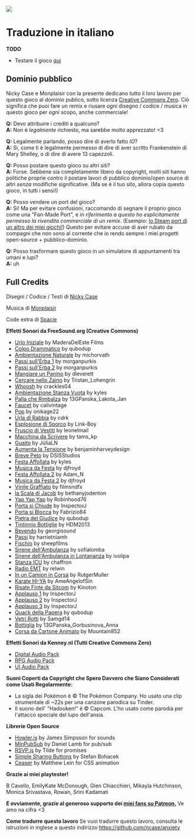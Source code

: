 ![](https://ncase.me/anxiety/sharing/banner.png)


# Traduzione in italiano
**TODO**
- Testare il gioco [qui](http://ansia.surge.sh)




## Dominio pubblico

Nicky Case e Monplaisir con la presente dedicano tutto il loro lavoro per questo gioco al dominio publico, sotto licenza [Creative Commons Zero](https://creativecommons.org/choose/zero/).
Ciò significa che puoi fare un remix e riusare *ogni* disegno / codice / musica in questo gioco per *ogni* scopo, anche commerciale!

**Q:** Devo attribuire i crediti a qualcuno?    
**A:** Non è *legalmente* richiesto, ma sarebbe molto apprezzato! <3

**Q:** Legalmente parlando, posso dire di averlo fatto *IO*?    
**A:** Si, come ti è legalmente permesso di dire di aver scritto Frankenstein di Mary Shelley, o di dire di avere 13 capezzoli.

**Q:** Posso postare questo gioco su altri siti?    
**A:** Forse. Sebbene sia completamente libero da copyright, molti siti hanno politiche proprie contro il postare lavori di pubblico dominio/open source di altri *senza* modifiche significative. (Ma se è il tuo sito, allora copia questo gioco, in tutti i sensi!)

**Q:** Posso vendere un port del gioco?    
**A:** Si! Ma per evitare confusioni, raccomando di segnare il proprio gioco come una "Fan-Made Port", e *in riferimento a questo ho esplicitamente permesso la rivendita commerciale di un remix*. (Esempio: [lo Steam port di un altro dei miei giochi!](https://store.steampowered.com/app/1103210/We_Become_What_We_Behold_FanMade_Port/)) Questo per evitare accuse di aver rubato da compagni che non sono al corrente che io rendo sempre i miei progetti open-source + pubblico-dominio.

**Q:** Posso trasformare questo gioco in un simulatore di appuntamenti tra umani e lupi?   
**A:** uh


## Full Credits

Disegni / Codice / Testi di [Nicky Case](https://ncase.me/)

Musica di [Monplaisir](https://loyaltyfreakmusic.com)

Code extra di [Spacie](https://spacie.me)

**Effetti Sonori da FreeSound.org (Creative Commons)**

* [Urlo Iniziale](https://freesound.org/people/analogchill/sounds/35716/) by MaderaDelEste Films
* [Colpo Drammatico](https://freesound.org/people/qubodup/sounds/222517/) by qubodup
* [Ambientazione Naturale](https://freesound.org/people/michorvath/sounds/427601/) by michorvath
* [Passi sull'Erba 1](https://freesound.org/people/morganpurkis/sounds/384651/) by morganpurkis
* [Passi sull'Erba 2](https://freesound.org/people/morganpurkis/sounds/384643/) by morganpurkis
* [Mangiare un Panino](https://freesound.org/people/dleverett/sounds/441906/) by dleverett
* [Cercare nello Zaino](https://freesound.org/people/Tristan_Lohengrin/sounds/233441/) by Tristan\_Lohengrin
* [Whoosh](https://freesound.org/people/crackles04/sounds/369698/) by crackles04
* [Ambientazione Stanza Vuota](https://freesound.org/people/kyles/sounds/451616/) by kyles
* [Palla che Rimbalza](https://freesound.org/people/13GPanska_Lakota_Jan/sounds/378355/) by 13GPanska\_Lakota\_Jan
* [Faucet](https://freesound.org/people/calivintage/sounds/95709/) by calivintage
* [Pop](https://freesound.org/people/onikage22/sounds/240566/) by onikage22
* [Urla di Rabbia](https://freesound.org/people/cdrk/sounds/21324/) by cdrk
* [Esplosione di Sporco](https://freesound.org/people/Link-Boy/sounds/156615/) by Link-Boy
* [Fruscio di Vestiti](https://freesound.org/people/leonelmail/sounds/427866/) by leonelmail
* [Macchina da Scrivere](https://freesound.org/people/tams_kp/sounds/43559/) by tams\_kp
* [Guaito](https://freesound.org/people/J%C3%BAliaLN/sounds/382990/) by JúliaLN
* [Aumenta la Tensione](https://freesound.org/people/benjaminharveydesign/sounds/316649/) by benjaminharveydesign
* [Breve Peto](https://freesound.org/people/DSISStudios/sounds/241000/) by DSISStudios
* [Festa Affollata](https://freesound.org/people/kyles/sounds/453925/) by kyles
* [Musica da Festa](https://freesound.org/people/djfroyd/sounds/324779/) by djfroyd
* [Festa Affollata 2](https://freesound.org/people/Adam_N/sounds/346687/) by Adam\_N
* [Musica da Festa 2](https://freesound.org/people/djfroyd/sounds/325155/) by djfroyd
* [Vinile Graffiato](https://freesound.org/people/filmsndfx/sounds/369673/) by filmsndfx
* [la Scala di Jacob](https://freesound.org/people/bethanyjodenton/sounds/466477/) by bethanyjodenton
* [Yap Yap Yap](https://freesound.org/people/Robinhood76/sounds/327813/) by Robinhood76
* [Porta si Chiude](https://freesound.org/people/InspectorJ/sounds/411791/) by InspectorJ
* [Porta si Blocca](https://freesound.org/people/Fabrizio84/sounds/458013/) by Fabrizio84
* [Pietra del Giudice](https://freesound.org/people/qubodup/sounds/215164/) by qubodup
* [Tintinnio Bottiglie](https://freesound.org/people/HDM2013/sounds/179438/) by HDM2013
* [Bevendo](https://freesound.org/people/georgisound/sounds/369293/) by georgisound
* [Passi](https://freesound.org/people/harrietniamh/sounds/219673/) by harrietniamh
* [Fischio](https://freesound.org/people/sheepfilms/sounds/432546/) by sheepfilms
* [Sirene dell'Ambulanza](https://freesound.org/people/sofialomba/sounds/469413/) by sofialomba
* [Sirene dell'Ambulanza in Lontananza](https://freesound.org/people/ivolipa/sounds/337099/) by ivolipa
* [Stanza ICU](https://freesound.org/people/chaffron/sounds/132074/) by chaffron
* [Radio EMT](https://freesound.org/people/relwin/sounds/397087/) by relwin
* [In un Camion in Corsa](https://freesound.org/people/RutgerMuller/sounds/50910/) by RutgerMuller
* [Karate HI-YA](https://freesound.org/people/AmeAngelofSin/sounds/326888/) by AmeAngelofSin
* [Risate Finte da Sitcom](https://freesound.org/people/Kinoton/sounds/371562/) by Kinoton
* [Applauso 1](https://freesound.org/people/InspectorJ/sounds/404542/) by InspectorJ
* [Applauso 2](https://freesound.org/people/InspectorJ/sounds/404539/) by InspectorJ
* [Applauso 3](https://freesound.org/people/InspectorJ/sounds/404541/) by InspectorJ
* [Quack della Papera](https://freesound.org/people/qubodup/sounds/442820/) by qubodup
* [Vetri Rotti](https://freesound.org/people/Samgd14/sounds/355340/) by Samgd14
* [Bottiglia](https://freesound.org/people/13GPanska_Gorbusinova_Anna/sounds/377986/) by 13GPanska\_Gorbusinova\_Anna
* [Corsa da Cartone Animato](https://freesound.org/people/Mountain852/sounds/365830/) by Mountain852

**Effetti Sonori da Kenney.nl (Tutti Creative Commons Zero)**

* [Digital Audio Pack](https://kenney.nl/assets/digital-audio)
* [RPG Audio Pack](https://kenney.nl/assets/rpg-audio)
* [UI Audio Pack](https://kenney.nl/assets/ui-audio)

**Suoni Coperti da Copyright che Spero Davvero che Siano Considerati come Usati Regolarmente:**

* La sigla dei Pokémon è © The Pokémon Company. Ho usato una clip strumentale di ~22s  per una canzone parodica su Tinder.
* Il suono dell' "Hadouken!" è © Capcom. L'ho usato come parodia per l'attacco speciale del lupo dell'ansia.


**Librerie Open Source**

* [Howler.js](https://howlerjs.com/) by James Simpsson for sounds
* [MinPubSub](https://github.com/daniellmb/MinPubSub) by Daniel Lamb for pub/sub
* [RSVP.js](https://github.com/tildeio/rsvp.js/) by Tilde for promises
* [Simple Sharing Buttons](https://simplesharingbuttons.com/) by Stefan Bohacek
* [Ceaser](https://matthewlein.com/tools/ceaser) by Matthew Lein for CSS animation

**Grazie ai miei playtester!**

B Cavello, EmilyKate McDonough, Glen Chiacchieri, Mikayla Hutchinson, Monica Srivastava, Rowan, Srini Kadamati

**E ovviamente, grazie al generoso supporto dei [miei fans su Patreon.](https://www.patreon.com/ncase)** Ve amo na cifra <3


**Come tradurre questo lavoro**
Se vuoi tradurre questo lavoro, consulta le istruzioni in inglese a questo indirizzo https://github.com/ncase/anxiety
